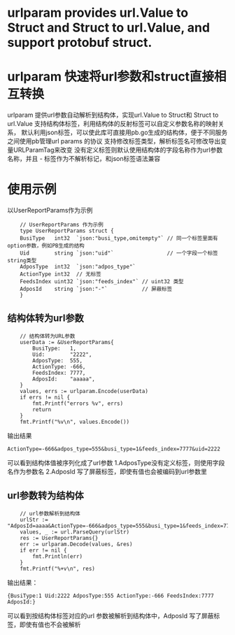 # urlparam  provides url.Value to Struct and Struct to url.Value, and support protobuf struct.
# urlparam 快速将url参数和struct直接相互转换

urlparam 提供url参数自动解析到结构体，实现url.Value to Struct和 Struct to url.Value
支持结构体标签，利用结构体的反射标签可以自定义参数名称的映射关系，
默认利用json标签，可以使此库可直接用pb.go生成的结构体，便于不同服务之间使用pb管理url params 的协议
支持修改标签类型，解析标签名可修改导出变量URLParamTag来改变
没有定义标签则默认使用结构体的字段名称作为url参数名称，并且 - 标签作为不解析标记，和json标签语法兼容

# 使用示例

以UserReportParams作为示例
```
	// UserReportParams 作为示例
	type UserReportParams struct {
	BusiType   int32  `json:"busi_type,omitempty"` // 同一个标签里面有option参数，例如PB生成的结构
	Uid        string `json:"uid"`                 // 一个字段一个标签 string类型
	AdposType  int32  `json:"adpos_type"`
	ActionType int32  // 无标签
	FeedsIndex uint32 `json:"feeds_index"` // uint32 类型
	AdposId    string `json:"-"`           // 屏蔽标签
	}
```

## 结构体转为url参数
```
	// 结构体转为URL参数
	userData := &UserReportParams{
		BusiType:   1,
		Uid:        "2222",
		AdposType:  555,
		ActionType: -666,
		FeedsIndex: 7777,
		AdposId:    "aaaaa",
	}
	values, errs := urlparam.Encode(userData)
	if errs != nil {
		fmt.Printf("errors %v", errs)
		return
	}
	fmt.Printf("%v\n", values.Encode())
```

输出结果
```
ActionType=-666&adpos_type=555&busi_type=1&feeds_index=7777&uid=2222
```
可以看到结构体值被序列化成了url参数
1.AdposType没有定义标签，则使用字段名作为参数名
2.AdposId 写了屏蔽标签，即使有值也会被编码到url参数里

## url参数转为结构体

```
	// url参数解析到结构体
	urlStr := "AdposId=aaaa&ActionType=-666&adpos_type=555&busi_type=1&feeds_index=7777&uid=2222"
	values, _ := url.ParseQuery(urlStr)
	res := UserReportParams{}
	err := urlparam.Decode(values, &res)
	if err != nil {
		fmt.Println(err)
	}
	fmt.Printf("%+v\n", res)
```

输出结果：
```
{BusiType:1 Uid:2222 AdposType:555 ActionType:-666 FeedsIndex:7777 AdposId:}
```
可以看到按结构体标签对应的url 参数被解析到结构体中，AdposId 写了屏蔽标签，即使有值也不会被解析
